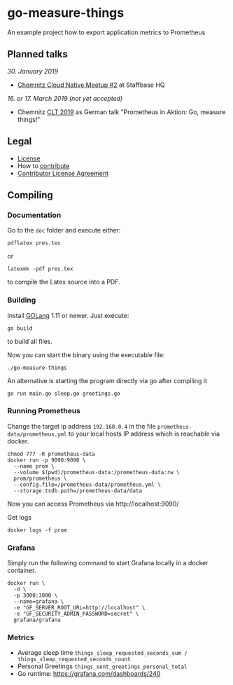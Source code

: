 # go-measure-things
An example project how to export application metrics to Prometheus


## Planned talks

*30. January 2019* 
- [Chemnitz Cloud Native Meetup #2](https://www.meetup.com/de-DE/Chemnitz-Cloud-Native-Meetup/events/257370642/) at Staffbase HQ 

*16. or 17. March 2019 (not yet accepted)*
- Chemnitz [CLT 2019](https://chemnitzer.linux-tage.de/2019/) as German talk "Prometheus in Aktion: Go, measure things!" 

## Legal 

* [License](../master/LICENSE)
* How to [contribute](../master/CONTRIBUTING.md)
* [Contributor License Agreement](../master/CLA.md)

## Compiling

### Documentation

Go to the `doc` folder and execute either:

```
pdflatex pres.tex
```
or 

```
latexmk -pdf pres.tex
```

to compile the Latex source into a PDF.


### Building

Install [GOLang](https://golang.org/doc/install) 1.11 or newer.
Just execute:

```
go build
```

to build all files.

Now you can start the binary using the executable file: 
```
./go-measure-things
```

An alternative is starting the program directly via go after compiling it
```
go run main.go sleep.go greetings.go
```


### Running Prometheus
Change the target ip address `192.168.0.4` in the file `prometheus-data/prometheus.yml`
to your local hosts IP address which is reachable via docker. 

```
chmod 777 -R prometheus-data
docker run -p 9090:9090 \
  --name prom \
  --volume $(pwd)/prometheus-data:/prometheus-data:rw \
  prom/prometheus \
  --config.file=/prometheus-data/prometheus.yml \
  --storage.tsdb.path=/prometheus-data/data
```

Now you can access Prometheus via http://localhost:9090/

Get logs 
```
docker logs -f prom
```

### Grafana

Simply run the following command to start Grafana locally in a docker container.

```
docker run \
  -d \
  -p 3000:3000 \
  --name=grafana \
  -e "GF_SERVER_ROOT_URL=http://localhost" \
  -e "GF_SECURITY_ADMIN_PASSWORD=secret" \
  grafana/grafana
```

### Metrics

* Average sleep time `things_sleep_requested_seconds_sum / things_sleep_requested_seconds_count`
* Personal Greetings `things_sent_greetings_personal_total`
* Go runtime: https://grafana.com/dashboards/240
